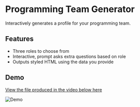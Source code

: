 Programming Team Generator
===

Interactively generates a profile for your programming team.

## Features

- Three roles to choose from
- Interactive, prompt asks extra questions based on role
- Outputs styled HTML using the data you provide

## Demo

[View the file produced in the video below here](demos/output/team.html)

![[Demo](https://img.youtube.com/vi/j0sjf3ddYls/0.jpg)](https://youtu.be/j0sjf3ddYls)
